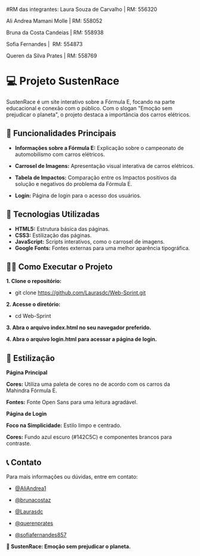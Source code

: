 #RM das integrantes:
Laura Souza de Carvalho |  RM: 556320

Ali Andrea Mamani Molle |  RM: 558052

Bruna da Costa Candeias |  RM: 558938

Sofia Fernandes |  RM: 554873

Queren da Silva Prates |  RM: 558769


# 💻 Projeto SustenRace

SustenRace é um site interativo sobre a Fórmula E, focando na parte educacional e conexão com o público. Com o slogan "Emoção sem prejudicar o planeta", o projeto destaca a importância dos carros elétricos.

## 🌟 Funcionalidades Principais
 
- **Informações sobre a Fórmula E:** Explicação sobre o campeonato de automobilismo com carros elétricos.

- **Carrosel de Imagens:** Apresentação visual interativa de carros elétricos.

- **Tabela de Impactos:** Comparação entre os Impactos positivos da solução e negativos do problema da Fórmula E.

- **Login:** Página de login para o acesso dos usuários. 

## 🧰 Tecnologias Utilizadas
- **HTML5:** Estrutura básica das páginas.
- **CSS3:** Estilização das páginas.
- **JavaScript:** Scripts interativos, como o carrosel de imagens.
- **Google Fonts:** Fontes externas para uma melhor aparência tipográfica.

## 👩‍💻 Como Executar o Projeto

**1. Clone o repositório:**

- git clone https://github.com/Laurasdc/Web-Sprint.git

**2. Acesse o diretório:**

- cd Web-Sprint

**3. Abra o arquivo index.html no seu navegador preferido.**

**4. Abra o arquivo login.html para acessar a página de login.**

## 🎨 Estilização
**Página Principal**

**Cores:** Utiliza uma paleta de cores no de acordo com os carros da Mahindra Fórmula E. 

**Fontes:** Fonte Open Sans para uma leitura agradável.

**Página de Login**

**Foco na Simplicidade:** Estilo limpo e centrado.

**Cores:** Fundo azul escuro (#142C5C) e componentes brancos para contraste.

## 📞 Contato
Para mais informações ou dúvidas, entre em contato:

- [@AliAndrea1](https://github.com/AliAndrea1)

- [@brunacostaz](https://github.com/brunacostaz)

- [@Laurasdc](https://github.com/Laurasdc)

- [@querenprates](https://github.com/querenprates)

- [@sofiafernandes857](https://github.com/sofiafernandes857)

**💚 SustenRace: Emoção sem prejudicar o planeta.**
